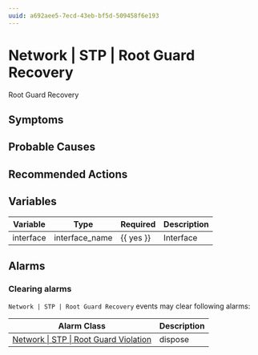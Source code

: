 ```yaml
---
uuid: a692aee5-7ecd-43eb-bf5d-509458f6e193
---
```

# Network | STP | Root Guard Recovery

Root Guard Recovery

## Symptoms

## Probable Causes

## Recommended Actions

## Variables

| Variable  | Type           | Required  | Description |
| --------- | -------------- | --------- | ----------- |
| interface | interface_name | {{ yes }} | Interface   |

## Alarms

### Clearing alarms

`Network | STP | Root Guard Recovery` events may clear following alarms:

| Alarm Class                                                                                                    | Description |
| -------------------------------------------------------------------------------------------------------------- | ----------- |
| [Network \| STP \| Root Guard Violation](../../../alarm-classes-reference/network/stp/root-guard-violation.md) | dispose     |

